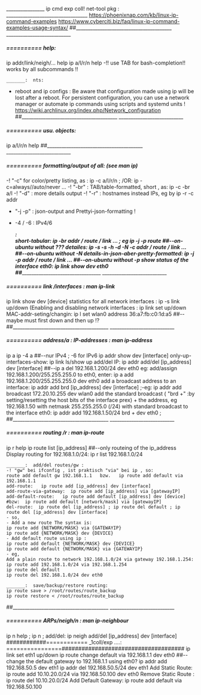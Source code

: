 ________________ ip cmd exp coll!  net-tool pkg : __________________________________
https://phoenixnap.com/kb/linux-ip-command-examples
https://www.cyberciti.biz/faq/linux-ip-command-examples-usage-syntax/
##________________________________________  ___________________________


#####  ==========  help:
ip addr/link/neigh/...  help
ip a/l/r/n  help
-!! use TAB for bash-completion!! works by all subcommands !!

	_______:  nts:
-  reboot and ip configs : Be aware that configuration made using ip will be lost after a reboot. For persistent configuration, you can use a network manager or automate ip commands using scripts and systemd units ! https://wiki.archlinux.org/index.php/Network_configuration
##________________________________________  ___________________________


#####  ==========  usu. objects:
ip a/l/r/n  help
##________________________________________  ___________________________


#####  ==========  formatting/output of all: (see man ip)
-!  "-c" for color/pretty listing, as :  ip -c   a/l/r/n ;  /OR:  ip -c=always//auto/never ...
-!  "-br" :  TAB/table-formatted, short , as:  ip -c  -br a/l
-!  "-d"  : more details output
-!  "-r"  : hostnames instead IPs, eg by ip -r -c addr
-  "-j -p" : json-output and Prettyi-json-formatting !
-  -4 / -6  : IPv4/6

	_______:  
short-tabular: 	ip -br addr / route / link ...  ; eg ip  -j -p route          ##--on-ubuntu without ???
detailes:     	ip   -s -s  -h  -d   -N  -c   addr / route / link ...         ##--on-ubuntu without -N
details-in-json-aber-pretty-formatted:  ip  -j -p  addr / route / link ...    ##--on-ubuntu without -p
show status of the interface eth0:    ip link show dev eth0
##________________________________________  ___________________________


#####  ==========  link /interfaces :  man ip-link
ip link show dev [device]
statistics for all network interfaces :  ip -s link
up/down (Enabling and disabling network interfaces  :  ip link set <interface-name> up/down
MAC-addr-seting/changin:  ip l set wlan0 address 36:a7:fb:c0:1d:a5  ##--maybe must first down and then up !?
##________________________________________  ___________________________


#####  ==========  address/a : IP-addresses :  man ip-address
ip  a
ip  -4 a  ##--nur IPv4 ; -6 for IPv6
ip addr show dev [interface]
only-up-interfaces-show:   ip link ls/show up
add/del IP:	ip addr add/del [ip_address] dev [interface] ##--ip a del 192.168.1.200/24 dev eth0
eg: add/assign 192.168.1.200/255.255.255.0 to eth0, enter: ip a add 192.168.1.200/255.255.255.0 dev eth0
add a broadcast address to an interface:  ip addr add brd [ip_address] dev [interface] ;-eg:  ip addr add broadcast 172.20.10.255 dev wlan0
add the standard broadcast ( "brd +" :by setting/resetting the host bits of the interface prex) + the address, eg 192.168.1.50 with netmask 255.255.255.0 (/24) with standard broadcast to the interface eth0: ip addr add 192.168.1.50/24 brd + dev eth0 ;
##________________________________________  ___________________________


#####  ==========  routing /r :  man ip-route 
ip r help
ip route list [ip_address]  ##--only routeing of the ip_address
Display routing for 192.168.1.0/24: ip r list 192.168.1.0/24

	_______:  add/del routes/gw :
	-! "gw" bei ifconfig , ist praktisch "via" bei ip , so:
	route add default gw 192.168.1.1   bzw.   ip route add default via 192.168.1.1
	add-route:   ip route add [ip_address] dev [interface]
	add-route-via-gateway:  ip route add [ip_address] via [gatewayIP]
	add-default-route:   ip route add default [ip_address] dev [device]  #bzw:  ip route add default [network/mask] via [gatewayIP]
	del-route:  ip route del [ip_address] ; ip route del default ; ip route del [ip_address] dev [interface]
	- so,
	- Add a new route The syntax is:
	ip route add {NETWORK/MASK} via {GATEWAYIP}
	ip route add {NETWORK/MASK} dev {DEVICE}
	- Add default route using ip :
	ip route add default {NETWORK/MASK} dev {DEVICE}
	ip route add default {NETWORK/MASK} via {GATEWAYIP}
	- eg,
	Add a plain route to network 192.168.1.0/24 via gateway 192.168.1.254:   ip route add 192.168.1.0/24 via 192.168.1.254
	ip route del default
	ip route del 192.168.1.0/24 dev eth0

	_______:  save/backup/restore routing:
	ip route save > /root/routes/route_backup
	ip route restore < /root/routes/route_backup
##________________________________________  ___________________________


#####  ==========  ARPs/neigh/n   :  man ip-neighbour
ip n help ; ip n ;
add/del:   ip neigh add/del [ip_address] dev [interface]
############============ _1coll/exp ....: ================#####################################
ip link set eth1 up/down
ip route change default via 192.168.1.1 dev eth0  ##--change the default gateway to 192.168.1.1 using eth0? 
ip addr add 192.168.50.5 dev eth1
ip addr del 192.168.50.5/24 dev eth1
Add Static Route:  ip route add 10.10.20.0/24 via 192.168.50.100 dev eth0
Remove Static Route :  ip route del 10.10.20.0/24
Add Default Gateway:   ip route add default via 192.168.50.100
